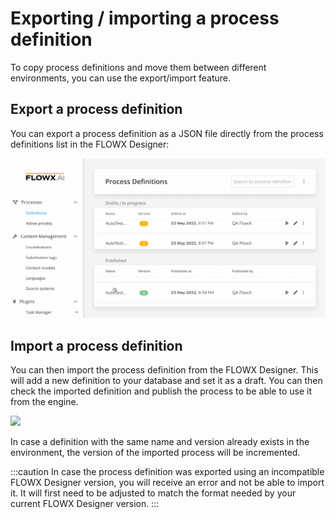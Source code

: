 # Exporting / importing a process definition

To copy process definitions and move them between different environments, you can use the export/import feature.

## Export a process definition

You can export a process definition as a JSON file directly from the process definitions list in the FLOWX Designer:

![](../img/pf_export_definition.gif)

## Import a process definition

You can then import the process definition from the FLOWX Designer. This will add a new definition to your database and set it as a draft. You can then check the imported definition and publish the process to be able to use it from the engine.

![](../img/pf_import_proc.gif)

In case a definition with the same name and version already exists in the environment, the version of the imported process will be incremented.

:::caution
In case the process definition was exported using an incompatible FLOWX Designer version, you will receive an error and not be able to import it. It will first need to be adjusted to match the format needed by your current FLOWX Designer version.
:::